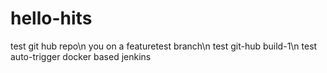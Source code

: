 # hello-hits
test git hub repo\n
you on a featuretest branch\n
test git-hub build-1\n
test auto-trigger docker based jenkins
